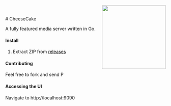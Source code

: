 <img align="right" style=" float: right;" src="http://matthiassb.github.io/cheesecake/images/app-icon.png" width="200">
<br/><br/>
# CheeseCake

A fully featured media server written in Go.

#### Install
1. Extract ZIP from [releases](https://github.com/matthiassb/cheesecake/releases)

#### Contributing
Feel free to fork and send P

#### Accessing the UI
Navigate to http://localhost:9090
